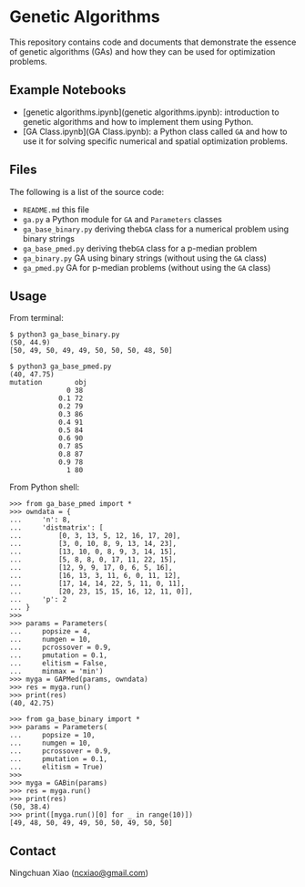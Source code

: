 # Genetic Algorithms

This repository contains code and documents that demonstrate the essence of genetic algorithms (GAs) and how they can be used for optimization problems. 

## Example Notebooks

- [genetic algorithms.ipynb](genetic algorithms.ipynb): introduction to genetic algorithms and how to implement them using Python.
- [GA Class.ipynb](GA Class.ipynb): a Python class called `GA` and how to use it for solving specific numerical and spatial optimization problems.

## Files

The following is a list of the source code:
	
- `README.md` this file
- `ga.py` a Python module for `GA` and `Parameters` classes
- `ga_base_binary.py` deriving theb`GA` class for a numerical problem using binary strings
- `ga_base_pmed.py` deriving theb`GA` class for a p-median problem
- `ga_binary.py` GA using binary strings (without using the `GA` class)
- `ga_pmed.py` GA for p-median problems (without using the `GA` class)

## Usage

From terminal:

```
$ python3 ga_base_binary.py 
(50, 44.9)
[50, 49, 50, 49, 49, 50, 50, 50, 48, 50]

$ python3 ga_base_pmed.py 
(40, 47.75)
mutation        obj
              0 38
            0.1 72
            0.2 79
            0.3 86
            0.4 91
            0.5 84
            0.6 90
            0.7 85
            0.8 87
            0.9 78
              1 80
```

From Python shell:

```
>>> from ga_base_pmed import *
>>> owndata = {
...     'n': 8,
...     'distmatrix': [
...         [0, 3, 13, 5, 12, 16, 17, 20],
...         [3, 0, 10, 8, 9, 13, 14, 23],
...         [13, 10, 0, 8, 9, 3, 14, 15],
...         [5, 8, 8, 0, 17, 11, 22, 15],
...         [12, 9, 9, 17, 0, 6, 5, 16],
...         [16, 13, 3, 11, 6, 0, 11, 12],
...         [17, 14, 14, 22, 5, 11, 0, 11],
...         [20, 23, 15, 15, 16, 12, 11, 0]],
...     'p': 2
... }
>>> 
>>> params = Parameters(
...     popsize = 4,
...     numgen = 10,
...     pcrossover = 0.9,
...     pmutation = 0.1,
...     elitism = False,
...     minmax = 'min')
>>> myga = GAPMed(params, owndata)
>>> res = myga.run()
>>> print(res)
(40, 42.75)

>>> from ga_base_binary import *
>>> params = Parameters(
...     popsize = 10,
...     numgen = 10,
...     pcrossover = 0.9,
...     pmutation = 0.1,
...     elitism = True)
>>> 
>>> myga = GABin(params)
>>> res = myga.run()
>>> print(res)
(50, 38.4)
>>> print([myga.run()[0] for _ in range(10)])
[49, 48, 50, 49, 49, 50, 50, 49, 50, 50]
```

## Contact

Ningchuan Xiao (ncxiao@gmail.com)
